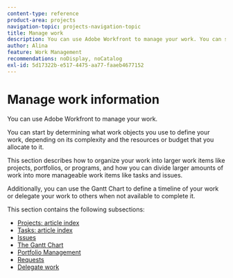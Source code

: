```yaml
---
content-type: reference
product-area: projects
navigation-topic: projects-navigation-topic
title: Manage work
description: You can use Adobe Workfront to manage your work. You can start by determining what work objects you use to define your work, depending on its complexity and the resources or budget that you allocate to it. This section describes how to organize your work into larger work items like projects, portfolios, or programs, and how you can divide larger amounts of work into more manageable work items like tasks and issues. Additionally, you can use the Gantt Chart to define a timeline of your work or delegate your work to others when not available to complete it. 
author: Alina
feature: Work Management
recommendations: noDisplay, noCatalog
exl-id: 5d17322b-e517-4475-aa77-faaeb4677152
---
```

# Manage work information

You can use Adobe Workfront to manage your work. 

You can start by determining what work objects you use to define your work, depending on its complexity and the resources or budget that you allocate to it. 

This section describes how to organize your work into larger work items like projects, portfolios, or programs, and how you can divide larger amounts of work into more manageable work items like tasks and issues. 

Additionally, you can use the Gantt Chart to define a timeline of your work or delegate your work to others when not available to complete it. 

This section contains the following subsections:

* [Projects: article index](../manage-work/projects/projects-overview.md) 
* [Tasks: article index](../manage-work/tasks/tasks-overview.md) 
* [Issues](../manage-work/issues/issues-overview.md) 
* [The Gantt Chart](../manage-work/gantt-chart/the-gantt-chart.md) 
* [Portfolio Management](../manage-work/portfolios/portfolio-management-overview.md) 
* [Requests](../manage-work/requests/requests-overview.md)
* [Delegate work](../manage-work/delegate-work/delegate-work.md)
